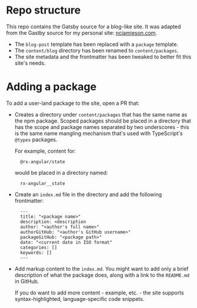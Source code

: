 # Repo structure

This repo contains the Gatsby source for a blog-like site. It was adapted from the Gastby source for my personal site: [ncjamieson.com](http://ncjamieson.com).

- The `blog-post` template has been replaced with a `package` template.
- The `content/blog` directory has been renamed to `content/packages`.
- The site metadata and the frontmatter has been tweaked to better fit this site's needs.

# Adding a package

To add a user-land package to the site, open a PR that:

- Creates a directory under `content/packages` that has the same name as the npm package. Scoped packages should be placed in a directory that has the scope and package names separated by two underscores - this is the same name mangling mechanism that's used with TypeScript's `@types` packages.

  For example, content for:

        @rx-angular/state

  would be placed in a directory named:

        rx-angular__state

- Create an `index.md` file in the directory and add the following frontmatter:

        ---
        title: "<package name>"
        description: <description
        author: "<author's full name>"
        authorGitHub: "<author's GitHub username>"
        packageGitHub: "<package path>"
        date: "<current date in ISO format"
        categories: []
        keywords: []
        ---

- Add markup content to the `index.md`. You might want to add only a brief description of what the package does, along with a link to the `README.md` in GitHub.

  If you do want to add more content - example, etc. - the site supports syntax-highlighted, language-specific code snippets.
